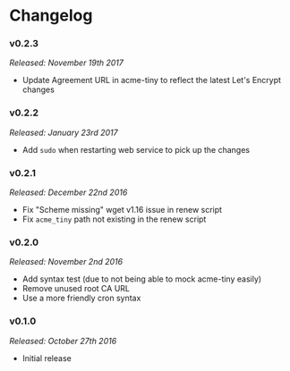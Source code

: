 # Changelog

### v0.2.3

*Released: November 19th 2017*

- Update Agreement URL in acme-tiny to reflect the latest Let's Encrypt changes

### v0.2.2

*Released: January 23rd 2017*

- Add `sudo` when restarting web service to pick up the changes

### v0.2.1

*Released: December 22nd 2016*

- Fix "Scheme missing" wget v1.16 issue in renew script
- Fix `acme_tiny` path not existing in the renew script

### v0.2.0

*Released: November 2nd 2016*

- Add syntax test (due to not being able to mock acme-tiny easily)
- Remove unused root CA URL
- Use a more friendly cron syntax

### v0.1.0

*Released: October 27th 2016*

- Initial release
